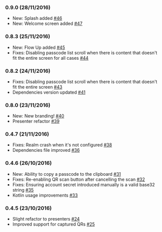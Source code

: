 ### 0.9.0 (28/11/2016)

* New: Splash added [#46](https://github.com/arturogutierrez/Openticator/pull/46)
* New: Welcome screen added [#47](https://github.com/arturogutierrez/Openticator/pull/47)

### 0.8.3 (25/11/2016)

* New: Flow Up added [#45](https://github.com/arturogutierrez/Openticator/pull/45)
* Fixes: Disabling passcode list scroll when there is content that doesn't fit the entire screen for all cases [#44](https://github.com/arturogutierrez/Openticator/pull/44)

### 0.8.2 (24/11/2016)

* Fixes: Disabling passcode list scroll when there is content that doesn't fit the entire screen  [#43](https://github.com/arturogutierrez/Openticator/pull/43)
* Dependencies version updated [#41](https://github.com/arturogutierrez/Openticator/pull/42)

### 0.8.0 (23/11/2016)

* New: New branding! [#40](https://github.com/arturogutierrez/Openticator/pull/40)
* Presenter refactor [#39](https://github.com/arturogutierrez/Openticator/pull/39)

### 0.4.7 (21/11/2016)

* Fixes: Realm crash when it's not configured [#38](https://github.com/arturogutierrez/Openticator/pull/38)
* Dependencies file improved [#36](https://github.com/arturogutierrez/Openticator/pull/36)

### 0.4.6 (26/10/2016)

* New: Ability to copy a passcode to the clipboard [#31](https://github.com/arturogutierrez/Openticator/pull/31)
* Fixes: Re-enabling QR scan button after cancelling the scan [#32](https://github.com/arturogutierrez/Openticator/pull/32)
* Fixes: Ensuring account secret introduced manually is a valid base32 string [#35](https://github.com/arturogutierrez/Openticator/pull/35)
* Kotlin usage improvements [#33](https://github.com/arturogutierrez/Openticator/pull/33)

### 0.4.5 (23/10/2016)

* Slight refactor to presenters [#24](https://github.com/arturogutierrez/Openticator/pull/24)
* Improved support for captured QRs [#25](https://github.com/arturogutierrez/Openticator/pull/25)
